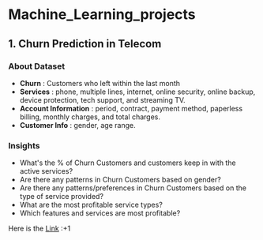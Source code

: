 # Machine_Learning_projects

## 1. Churn Prediction in Telecom
### About Dataset
- **Churn** : Customers who left within the last month
- **Services** : phone, multiple lines, internet, online security, online backup, device protection, tech support, and streaming TV.
- **Account Information** :  period, contract, payment method, paperless billing, monthly charges, and total charges.
- **Customer Info** :  gender, age range.
  
### Insights
- What's the % of Churn Customers and customers keep in with the active services?
- Are there any patterns in Churn Customers based on gender?
- Are there any patterns/preferences in Churn Customers based on the type of service provided?
- What are the most profitable service types?
- Which features and services are most profitable?

Here is the [Link](https://colab.research.google.com/drive/1Z-OiysUP2tvJ4tTMesPnSkppGY--z2Pc?usp=sharing) :+1
